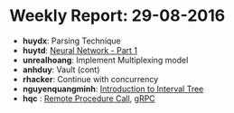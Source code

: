 # Weekly Report: 29-08-2016

- **huydx**: Parsing Technique
- **huytd**: [Neural Network - Part 1](https://github.com/huytd/til/blob/master/machine-learning/neural-network-part-1.md)
- **unrealhoang**: Implement Multiplexing model
- **anhduy**: Vault (cont)
- **rhacker**: Continue with concurrency
- **nguyenquangminh**: [Introduction to Interval Tree](https://github.com/nguyenquangminh0711/til/blob/master/introduction-to-interval-tree.md)
- **hqc** : [Remote Procedure Call](https://gist.github.com/huynhquancam/2011a2d7ea35de4c479894f3e4869196), [gRPC](https://gist.github.com/huynhquancam/337ad23f5f8e75868c427f2f52db7c21)
